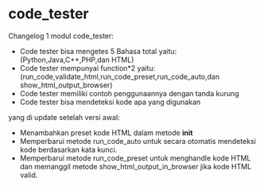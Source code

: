 # code_tester
 
Changelog 1 modul code_tester:
- Code tester bisa mengetes 5 Bahasa total yaitu:(Python,Java,C++,PHP,dan HTML)
- Code tester mempunyai function*2 yaitu: (run_code,validate_html,run_code_preset,run_code_auto,dan show_html_output_browser)
- Code tester memiliki contoh penggunaannya dengan tanda kurung
- Code tester bisa mendeteksi kode apa yang digunakan

yang di update setelah versi awal:
- Menambahkan preset kode HTML dalam metode __init__
- Memperbarui metode run_code_auto untuk secara otomatis mendeteksi kode berdasarkan kata kunci.
- Memperbarui metode run_code_preset untuk menghandle kode HTML dan memanggil metode show_html_output_in_browser jika kode HTML valid.
